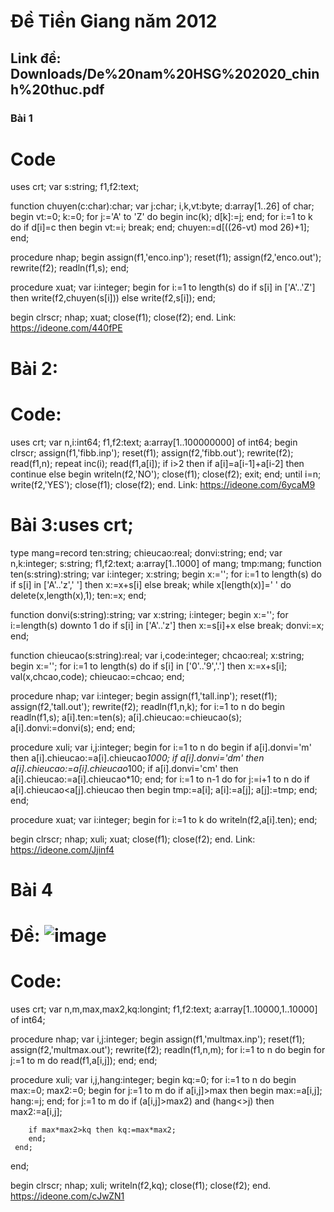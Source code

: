 # Đề Tiền Giang năm 2012
## Link đề: Downloads/De%20nam%20HSG%202020_chinh%20thuc.pdf

### Bài 1

# Code

uses crt;
var s:string;
    f1,f2:text;
 
function chuyen(c:char):char;
var j:char;
    i,k,vt:byte;
    d:array[1..26] of char;
begin
vt:=0;
k:=0;
for j:='A' to 'Z' do
    begin
       inc(k);
       d[k]:=j;
    end;
for i:=1 to k do
if d[i]=c then
        begin
                vt:=i;
                break;
        end;
chuyen:=d[((26-vt) mod 26)+1];
end;
 
procedure nhap;
begin
assign(f1,'enco.inp'); reset(f1);
assign(f2,'enco.out'); rewrite(f2);
readln(f1,s);
end;
 
procedure xuat;
var i:integer;
begin
for i:=1 to length(s) do
if s[i] in ['A'..'Z'] then write(f2,chuyen(s[i])) else write(f2,s[i]);
end;
 
begin clrscr;
nhap;
xuat;
close(f1);
close(f2);
end.
Link: https://ideone.com/440fPE

# Bài 2:
# Code:
uses crt;
var n,i:int64;
f1,f2:text;
a:array[1..100000000] of int64;
begin clrscr;
assign(f1,'fibb.inp'); reset(f1);
assign(f2,'fibb.out'); rewrite(f2);
read(f1,n);
   repeat
      inc(i);
      read(f1,a[i]);
      if i>2 then
          if a[i]=a[i-1]+a[i-2] then continue
          else
                begin
                        writeln(f2,'NO');
                        close(f1);
                        close(f2);
                        exit;
                end;
   until i=n;
write(f2,'YES');
close(f1);
close(f2);
end.
Link: https://ideone.com/6ycaM9

# Bài 3:uses crt;
type mang=record
        ten:string;
        chieucao:real;
        donvi:string;
end;
var n,k:integer;
s:string;
f1,f2:text;
a:array[1..1000] of mang;
tmp:mang;
function ten(s:string):string;
var i:integer;
    x:string;
begin
x:='';
for i:=1 to length(s) do
if s[i] in ['A'..'z',' '] then x:=x+s[i] else break;
while x[length(x)]=' ' do delete(x,length(x),1);
ten:=x;
end;

function donvi(s:string):string;
var x:string;
    i:integer;
begin
x:='';
for i:=length(s) downto 1 do
if s[i] in ['A'..'z'] then x:=s[i]+x else break;
donvi:=x;
end;

function chieucao(s:string):real;
var i,code:integer;
        chcao:real;
        x:string;
begin
x:='';
for i:=1 to length(s) do
if s[i] in ['0'..'9','.'] then x:=x+s[i];
val(x,chcao,code);
chieucao:=chcao;
end;


procedure nhap;
var i:integer;
begin
assign(f1,'tall.inp'); reset(f1);
assign(f2,'tall.out'); rewrite(f2);
readln(f1,n,k);
for i:=1 to n do
        begin
                readln(f1,s);
                a[i].ten:=ten(s);
                a[i].chieucao:=chieucao(s);
                a[i].donvi:=donvi(s);
        end;
end;

procedure xuli;
var i,j:integer;
begin
for i:=1 to n do
        begin
                if a[i].donvi='m' then a[i].chieucao:=a[i].chieucao*1000;
                if a[i].donvi='dm' then a[i].chieucao:=a[i].chieucao*100;
                if a[i].donvi='cm' then a[i].chieucao:=a[i].chieucao*10;
        end;
for i:=1 to n-1 do
for j:=i+1 to n do
if a[i].chieucao<a[j].chieucao then
        begin
                tmp:=a[i];
                a[i]:=a[j];
                a[j]:=tmp;
        end;
end;

procedure xuat;
var i:integer;
begin
for i:=1 to k do
writeln(f2,a[i].ten);
end;

begin clrscr;
nhap;
xuli;
xuat;
close(f1);
close(f2);
end.
Link: https://ideone.com/Jjinf4

# Bài 4
# Đề: ![image](https://user-images.githubusercontent.com/79987495/110145727-51ae0b00-7e0c-11eb-90ff-a3f48567de47.png)
# Code:
uses crt;
var n,m,max,max2,kq:longint;
f1,f2:text;
a:array[1..10000,1..10000] of int64;

procedure nhap;
var i,j:integer;
begin
assign(f1,'multmax.inp'); reset(f1);
assign(f2,'multmax.out'); rewrite(f2);
readln(f1,n,m);
for i:=1 to n do
    begin
        for j:=1 to m do
        read(f1,a[i,j]);
    end;
end;

procedure xuli;
var i,j,hang:integer;
begin
kq:=0;
for i:=1 to n do
     begin
        max:=0;
        max2:=0;
        begin
           for j:=1 to m do
                        if a[i,j]>max then begin max:=a[i,j]; hang:=j; end;
           for j:=1 to m do
                        if (a[i,j]>max2) and (hang<>j) then max2:=a[i,j];

        if max*max2>kq then kq:=max*max2;
        end;
     end;
end;

begin clrscr;
nhap;
xuli;
writeln(f2,kq);
close(f1);
close(f2);
end.
https://ideone.com/cJwZN1

